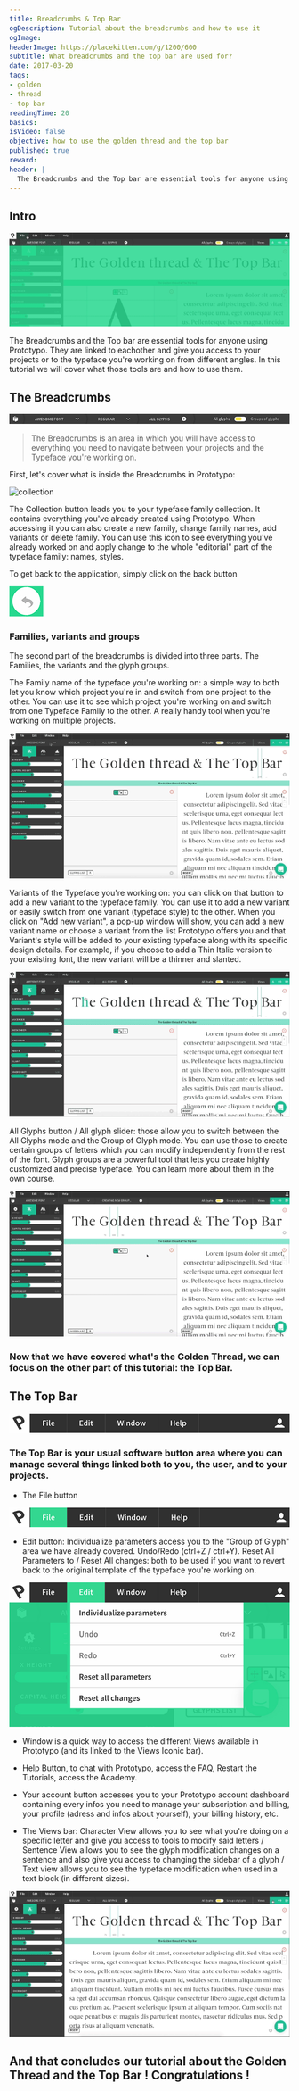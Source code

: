 ```yaml
---
title: Breadcrumbs & Top Bar
ogDescription: Tutorial about the breadcrumbs and how to use it
ogImage:
headerImage: https://placekitten.com/g/1200/600
subtitle: What breadcrumbs and the top bar are used for?
date: 2017-03-20
tags:
- golden
- thread
- top bar
readingTime: 20
basics:
isVideo: false
objective: how to use the golden thread and the top bar
published: true
reward:
header: |
  The Breadcrumbs and the Top bar are essential tools for anyone using Prototypo. In this tutorial we will cover what's in both those tools and how to use them.
---
```


## Intro

![Tutorial illustration](goldenthreadgifcomp2.gif)

The Breadcrumbs and the Top bar are essential tools for anyone using Prototypo. They are linked to eachother and give you access to your projects or to the typeface you're working on from different angles. In this tutorial we will cover what those tools are and how to use them.


## The Breadcrumbs
![Tutorial illustration](IA7NfHu.jpg)

> The Breadcrumbs is an area in which you will have access to everything you need to navigate between your projects and the Typeface you're working on.

First, let's cover what is inside the Breadcrumbs in Prototypo:

![collection](https://gifyu.com/images/CollectionGif.gif)

The Collection button leads you to your typeface family collection. It contains everything you've already created using Prototypo. When accessing it you can also create a new family, change family names, add variants or delete family. You can use this icon to see everything you've already worked on and apply change to the whole "editorial" part of the typeface family: names, styles.

To get back to  the application, simply click on the back button 


![icon](fXZkWP0.jpg)

### Families, variants and groups

The second part of the breadcrumbs is divided into three parts. The Families, the variants and the glyph groups.

The Family name of the typeface you're working on: a simple way to both let you know which project you're in and switch from one project to the other. You can use it to see which project you're working on and switch from one Typeface Family to the other. A really handy tool when you're working on multiple projects.

![newfamily](1489495934142.gif)

Variants of the Typeface you're working on: you can click on that button to add a new variant to the typeface family. You can use it to add a new variant or easily switch from one variant (typeface style) to the other. When you click on "Add new variant", a pop-up window will show, you can add a new variant name or choose a variant from the list Prototypo offers you and that Variant's style will be added to your existing typeface along with its specific design details. For example, if you choose to add a Thin Italic version to your existing font, the new variant will be a thinner and slanted.

![variant](1489495520336.gif)

All Glyphs button / All glyph slider: those allow you to switch between the All Glyphs mode and the Group of Glyph mode.
You can use those to create certain groups of letters which you can modify independently from the rest of the font. Glyph groups are a powerful tool that lets you create highly customized and precise typeface. You can learn more about them in the own course.


![variant](1489496431987.gif) 

### Now that we have covered what's the Golden Thread, we can focus on the other part of this tutorial: the Top Bar.

## The Top Bar

![Tutorial](gsYpG5V.jpg)

### The Top Bar is your usual software button area where you can manage several things linked both to you, the user, and to your projects.
 
- The File button 

![icon](NQnePBs.jpg)

- Edit button: Individualize parameters access you to the "Group of Glyph" area we have already covered. Undo/Redo (ctrl+Z / ctrl+Y). Reset All Parameters to / Reset All changes: both to be used if you want to revert back to the original template of the typeface you're working on.

![icon](rbroGP5.jpg)


- Window is a quick way to access the different Views available in Prototypo (and its linked to the Views Iconic bar).


- Help Button, to chat with Prototypo, access the FAQ, Restart the Tutorials, access the Academy.


- Your account button accesses you to your Prototypo account dashboard containing every infos you need to manage your subscription and billing, your profile (adress and infos about yourself), your billing history, etc. 


- The Views bar: Character View allows you to see what you're doing on a specific letter and give you access to tools to modify said letters / Sentence View allows you to see the glyph modification changes on a sentence and also give you access to changing the sidebar of a glyph / Text view allows you to see  the typeface modification when used in a text block (in different sizes). 

![icon](1489498146563.gif)

## And that concludes our tutorial about the Golden Thread and the Top Bar ! Congratulations !

